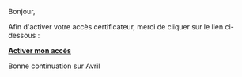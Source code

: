 [SUJET]: # (Activez votre accès certificateur)

Bonjour,

Afin d'activer votre accès certificateur, merci de cliquer sur le lien ci-dessous :

**[Activer mon accès](<%= @url %>)**

Bonne continuation sur Avril
